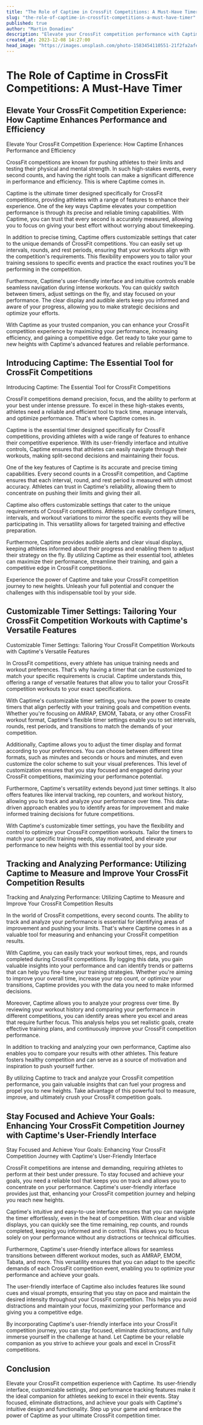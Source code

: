 ```yaml
---
title: "The Role of Captime in CrossFit Competitions: A Must-Have Timer"
slug: "the-role-of-captime-in-crossfit-competitions-a-must-have-timer"
published: true
author: "Martin Donadieu"
description: "Elevate your CrossFit competition performance with Captime. Its user-friendly interface and customizable features help you stay focused and achieve your goals. Maximize your potential with the ultimate CrossFit competition timer."
created_at: 2023-12-08 14:27:00
head_image: "https://images.unsplash.com/photo-1583454110551-21f2fa2afe61?ixlib=rb-4.0.3&q=85&fm=jpg&crop=entropy&cs=srgb&w=1200"
---
```


# The Role of Captime in CrossFit Competitions: A Must-Have Timer

## Elevate Your CrossFit Competition Experience: How Captime Enhances Performance and Efficiency

Elevate Your CrossFit Competition Experience: How Captime Enhances Performance and Efficiency

CrossFit competitions are known for pushing athletes to their limits and testing their physical and mental strength. In such high-stakes events, every second counts, and having the right tools can make a significant difference in performance and efficiency. This is where Captime comes in.

Captime is the ultimate timer designed specifically for CrossFit competitions, providing athletes with a range of features to enhance their experience. One of the key ways Captime elevates your competition performance is through its precise and reliable timing capabilities. With Captime, you can trust that every second is accurately measured, allowing you to focus on giving your best effort without worrying about timekeeping.

In addition to precise timing, Captime offers customizable settings that cater to the unique demands of CrossFit competitions. You can easily set up intervals, rounds, and rest periods, ensuring that your workouts align with the competition's requirements. This flexibility empowers you to tailor your training sessions to specific events and practice the exact routines you'll be performing in the competition.

Furthermore, Captime's user-friendly interface and intuitive controls enable seamless navigation during intense workouts. You can quickly switch between timers, adjust settings on the fly, and stay focused on your performance. The clear display and audible alerts keep you informed and aware of your progress, allowing you to make strategic decisions and optimize your efforts.

With Captime as your trusted companion, you can enhance your CrossFit competition experience by maximizing your performance, increasing efficiency, and gaining a competitive edge. Get ready to take your game to new heights with Captime's advanced features and reliable performance.

## Introducing Captime: The Essential Tool for CrossFit Competitions

Introducing Captime: The Essential Tool for CrossFit Competitions

CrossFit competitions demand precision, focus, and the ability to perform at your best under intense pressure. To excel in these high-stakes events, athletes need a reliable and efficient tool to track time, manage intervals, and optimize performance. That's where Captime comes in.

Captime is the essential timer designed specifically for CrossFit competitions, providing athletes with a wide range of features to enhance their competitive experience. With its user-friendly interface and intuitive controls, Captime ensures that athletes can easily navigate through their workouts, making split-second decisions and maintaining their focus.

One of the key features of Captime is its accurate and precise timing capabilities. Every second counts in a CrossFit competition, and Captime ensures that each interval, round, and rest period is measured with utmost accuracy. Athletes can trust in Captime's reliability, allowing them to concentrate on pushing their limits and giving their all.

Captime also offers customizable settings that cater to the unique requirements of CrossFit competitions. Athletes can easily configure timers, intervals, and workout variations to mirror the specific events they will be participating in. This versatility allows for targeted training and effective preparation.

Furthermore, Captime provides audible alerts and clear visual displays, keeping athletes informed about their progress and enabling them to adjust their strategy on the fly. By utilizing Captime as their essential tool, athletes can maximize their performance, streamline their training, and gain a competitive edge in CrossFit competitions.

Experience the power of Captime and take your CrossFit competition journey to new heights. Unleash your full potential and conquer the challenges with this indispensable tool by your side.

## Customizable Timer Settings: Tailoring Your CrossFit Competition Workouts with Captime's Versatile Features

Customizable Timer Settings: Tailoring Your CrossFit Competition Workouts with Captime's Versatile Features

In CrossFit competitions, every athlete has unique training needs and workout preferences. That's why having a timer that can be customized to match your specific requirements is crucial. Captime understands this, offering a range of versatile features that allow you to tailor your CrossFit competition workouts to your exact specifications.

With Captime's customizable timer settings, you have the power to create timers that align perfectly with your training goals and competition events. Whether you're focusing on AMRAP, EMOM, Tabata, or any other CrossFit workout format, Captime's flexible timer settings enable you to set intervals, rounds, rest periods, and transitions to match the demands of your competition.

Additionally, Captime allows you to adjust the timer display and format according to your preferences. You can choose between different time formats, such as minutes and seconds or hours and minutes, and even customize the color scheme to suit your visual preferences. This level of customization ensures that you stay focused and engaged during your CrossFit competitions, maximizing your performance potential.

Furthermore, Captime's versatility extends beyond just timer settings. It also offers features like interval tracking, rep counters, and workout history, allowing you to track and analyze your performance over time. This data-driven approach enables you to identify areas for improvement and make informed training decisions for future competitions.

With Captime's customizable timer settings, you have the flexibility and control to optimize your CrossFit competition workouts. Tailor the timers to match your specific training needs, stay motivated, and elevate your performance to new heights with this essential tool by your side.

## Tracking and Analyzing Performance: Utilizing Captime to Measure and Improve Your CrossFit Competition Results

Tracking and Analyzing Performance: Utilizing Captime to Measure and Improve Your CrossFit Competition Results

In the world of CrossFit competitions, every second counts. The ability to track and analyze your performance is essential for identifying areas of improvement and pushing your limits. That's where Captime comes in as a valuable tool for measuring and enhancing your CrossFit competition results.

With Captime, you can easily track your workout times, reps, and rounds completed during CrossFit competitions. By logging this data, you gain valuable insights into your performance and can identify trends or patterns that can help you fine-tune your training strategies. Whether you're aiming to improve your overall time, increase your rep count, or optimize your transitions, Captime provides you with the data you need to make informed decisions.

Moreover, Captime allows you to analyze your progress over time. By reviewing your workout history and comparing your performance in different competitions, you can identify areas where you excel and areas that require further focus. This analysis helps you set realistic goals, create effective training plans, and continuously improve your CrossFit competition performance.

In addition to tracking and analyzing your own performance, Captime also enables you to compare your results with other athletes. This feature fosters healthy competition and can serve as a source of motivation and inspiration to push yourself further.

By utilizing Captime to track and analyze your CrossFit competition performance, you gain valuable insights that can fuel your progress and propel you to new heights. Take advantage of this powerful tool to measure, improve, and ultimately crush your CrossFit competition goals.

## Stay Focused and Achieve Your Goals: Enhancing Your CrossFit Competition Journey with Captime's User-Friendly Interface

Stay Focused and Achieve Your Goals: Enhancing Your CrossFit Competition Journey with Captime's User-Friendly Interface

CrossFit competitions are intense and demanding, requiring athletes to perform at their best under pressure. To stay focused and achieve your goals, you need a reliable tool that keeps you on track and allows you to concentrate on your performance. Captime's user-friendly interface provides just that, enhancing your CrossFit competition journey and helping you reach new heights.

Captime's intuitive and easy-to-use interface ensures that you can navigate the timer effortlessly, even in the heat of competition. With clear and visible displays, you can quickly see the time remaining, rep counts, and rounds completed, keeping you informed and in control. This allows you to focus solely on your performance without any distractions or technical difficulties.

Furthermore, Captime's user-friendly interface allows for seamless transitions between different workout modes, such as AMRAP, EMOM, Tabata, and more. This versatility ensures that you can adapt to the specific demands of each CrossFit competition event, enabling you to optimize your performance and achieve your goals.

The user-friendly interface of Captime also includes features like sound cues and visual prompts, ensuring that you stay on pace and maintain the desired intensity throughout your CrossFit competition. This helps you avoid distractions and maintain your focus, maximizing your performance and giving you a competitive edge.

By incorporating Captime's user-friendly interface into your CrossFit competition journey, you can stay focused, eliminate distractions, and fully immerse yourself in the challenge at hand. Let Captime be your reliable companion as you strive to achieve your goals and excel in CrossFit competitions.

## Conclusion

Elevate your CrossFit competition experience with Captime. Its user-friendly interface, customizable settings, and performance tracking features make it the ideal companion for athletes seeking to excel in their events. Stay focused, eliminate distractions, and achieve your goals with Captime's intuitive design and functionality. Step up your game and embrace the power of Captime as your ultimate CrossFit competition timer.